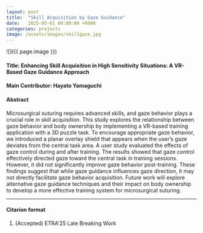 ```yaml
---
layout: post
title:  "Skill Acquisition by Gaze Guidance"
date:   2025-05-01 00:00:00 +0900
categories: projects
image: /assets/images/skillgaze.jpg
---
```


![]({{ page.image }})
<!-- ![](/assets/images/skillgaze.jpg) -->

#### Title: Enhancing Skill Acquisition in High Sensitivity Situations: A VR-Based Gaze Guidance Approach

#### Main Contributor: Hayato Yamaguchi

#### Abstract
Microsurgical suturing requires advanced skills, and gaze behavior plays a crucial role in skill acquisition. This study explores the relationship between gaze behavior and body ownership by implementing a VR-based training application with a 3D puzzle task. To encourage appropriate gaze behavior, we introduced a planar overlay shield that appears when the user’s gaze deviates from the central task area. A user study evaluated the effects of gaze control during and after training. The results showed that gaze control effectively directed gaze toward the central task in training sessions. However, it did not significantly improve gaze behavior post-training. These findings suggest that while gaze guidance influences gaze direction, it may not directly facilitate gaze behavior acquisition. Future work will explore alternative gaze guidance techniques and their impact on body ownership to develop a more effective training system for
microsurgical suturing.

***

#### Citarion format
1. (Accepted) ETRA'25 Late Breaking Work 
